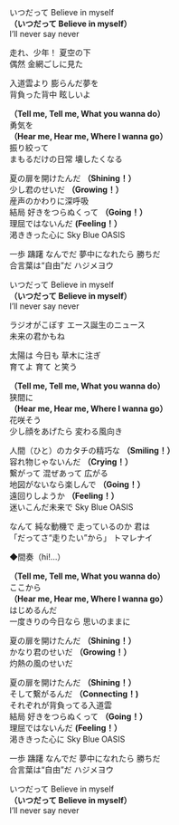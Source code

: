 いつだって Believe in myself  
**（いつだって Believe in myself）**  
I’ll never say never  

走れ、少年！ 夏空の下  
偶然 金網ごしに見た

入道雲より 膨らんだ夢を  
背負った背中 眩しいよ  

**（Tell me, Tell me, What you wanna do）**  
勇気を  
**（Hear me, Hear me, Where I wanna go）**  
振り絞って  
まもるだけの日常 壊したくなる  

夏の扉を開けたんだ **（Shining！）**  
少し君のせいだ **（Growing！）**  
産声のかわりに深呼吸  
結局 好きをつらぬくって **（Going！）**  
理屈ではないんだ **(Feeling！）**  
渇ききった心に Sky Blue OASIS

一歩 躊躇 なんでだ 夢中になれたら 勝ちだ  
合言葉は“自由”だ ハジメヨウ

いつだって Believe in myself  
**（いつだって Believe in myself）**  
I’ll never say never

ラジオがこぼす エース誕生のニュース  
未来の君かもね  

太陽は 今日も 草木に注ぎ  
育てよ 育て と笑う

**（Tell me, Tell me, What you wanna do）**  
狭間に  
**（Hear me, Hear me, Where I wanna go）**  
花咲そう  
少し顔をあげたら 変わる風向き  

人間（ひと）のカタチの精巧な **（Smiling！）**  
容れ物じゃないんだ **（Crying！）**  
繋がって 混ぜあって 広がる  
地図がないなら楽しんで **（Going！）**  
遠回りしようか **（Feeling！）**  
迷いこんだ未来で Sky Blue OASIS  

なんて 純な動機で 走っているのか 君は  
「だってさ“走りたい”から」 トマレナイ  

◆間奏（hi!…）

**（Tell me, Tell me, What you wanna do）**  
ここから  
**（Hear me, Hear me, Where I wanna go）**  
はじめるんだ  
一度きりの今日なら 思いのままに

夏の扉を開けたんだ **（Shining！）**  
かなり君のせいだ **（Growing！）**  
灼熱の風のせいだ

夏の扉を開けたんだ **（Shining！）**  
そして繋がるんだ **（Connecting！)**  
それぞれが背負ってる入道雲  
結局 好きをつらぬくって **（Going！）**   
理屈ではないんだ **(Feeling！）**  
渇ききった心に Sky Blue OASIS

一歩 躊躇 なんでだ 夢中になれたら 勝ちだ    
合言葉は“自由”だ ハジメヨウ


いつだって Believe in myself  
**（いつだって Believe in myself）**  
I’ll never say never  
